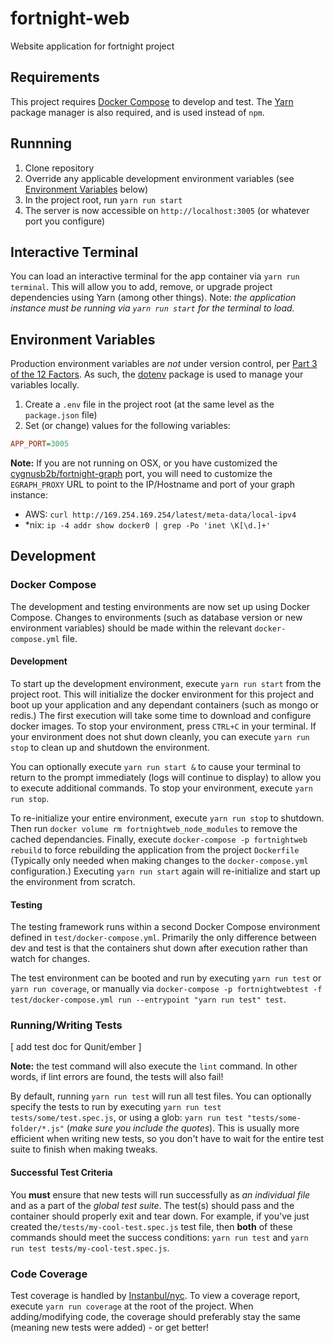 # fortnight-web
Website application for fortnight project

## Requirements
This project requires [Docker Compose](https://docs.docker.com/compose/overview/) to develop and test. The [Yarn](https://yarnpkg.com) package manager is also required, and is used instead of `npm`.

## Runnning
1. Clone repository
2. Override any applicable development environment variables (see [Environment Variables](#environment-variables) below)
3. In the project root, run `yarn run start`
4. The server is now accessible on `http://localhost:3005` (or whatever port you configure)

## Interactive Terminal
You can load an interactive terminal for the app container via `yarn run terminal`. This will allow you to add, remove, or upgrade project dependencies using Yarn (among other things). Note: _the application instance must be running via `yarn run start` for the terminal to load._

## Environment Variables
Production environment variables are *not* under version control, per [Part 3 of the 12 Factors](https://12factor.net/config). As such, the [dotenv](https://www.npmjs.com/package/dotenv) package is used to manage your variables locally.
1. Create a `.env` file in the project root (at the same level as the `package.json` file)
2. Set (or change) values for the following variables:
```ini
APP_PORT=3005
```
 **Note:** If you are not running on OSX, or you have customized the [cygnusb2b/fortnight-graph](https://github.com/cygnusb2b/fortnight-graph) port, you will need to customize the `EGRAPH_PROXY` URL to point to the IP/Hostname and port of your graph instance:
 - AWS: `curl http://169.254.169.254/latest/meta-data/local-ipv4`
 - *nix: `ip -4 addr show docker0 | grep -Po 'inet \K[\d.]+'`

## Development
### Docker Compose
The development and testing environments are now set up using Docker Compose. Changes to environments (such as database version or new environment variables) should be made within the relevant `docker-compose.yml` file.

#### Development
To start up the development environment, execute `yarn run start` from the project root. This will initialize the docker environment for this project and boot up your application and any dependant containers (such as mongo or redis.) The first execution will take some time to download and configure docker images. To stop your environment, press `CTRL+C` in your terminal. If your environment does not shut down cleanly, you can execute `yarn run stop` to clean up and shutdown the environment.

You can optionally execute `yarn run start &` to cause your terminal to return to the prompt immediately (logs will continue to display) to allow you to execute additional commands. To stop your environment, execute `yarn run stop`.

To re-initialize your entire environment, execute `yarn run stop` to shutdown. Then run `docker volume rm fortnightweb_node_modules` to remove the cached dependancies. Finally, execute `docker-compose -p fortnightweb rebuild` to force rebuilding the application from the project `Dockerfile` (Typically only needed when making changes to the `docker-compose.yml` configuration.) Executing `yarn run start` again will re-initialize and start up the environment from scratch.

#### Testing
The testing framework runs within a second Docker Compose environment defined in `test/docker-compose.yml`. Primarily the only difference between dev and test is that the containers shut down after execution rather than watch for changes.

The test environment can be booted and run by executing `yarn run test` or `yarn run coverage`, or manually via `docker-compose -p fortnightwebtest -f test/docker-compose.yml run --entrypoint "yarn run test" test`.

### Running/Writing Tests
[ add test doc for Qunit/ember ]

 **Note:** the test command will also execute the `lint` command. In other words, if lint errors are found, the tests will also fail!

By default, running `yarn run test` will run all test files. You can optionally specify the tests to run by executing `yarn run test tests/some/test.spec.js`, or using a glob: `yarn run test "tests/some-folder/*.js"` (_make sure you include the quotes_). This is usually more efficient when writing new tests, so you don't have to wait for the entire test suite to finish when making tweaks.

#### Successful Test Criteria
You __must__ ensure that new tests will run successfully as _an individual file_ and as a part of the _global test suite_. The test(s) should pass and the container should properly exit and tear down. For example, if you've just created the`/tests/my-cool-test.spec.js` test file, then __both__ of these commands should meet the success conditions: `yarn run test` and `yarn run test tests/my-cool-test.spec.js`.

### Code Coverage
Test coverage is handled by [Instanbul/nyc](https://istanbul.js.org/). To view a coverage report, execute `yarn run coverage` at the root of the project. When adding/modifying code, the coverage should preferably stay the same (meaning new tests were added) - or get better!
